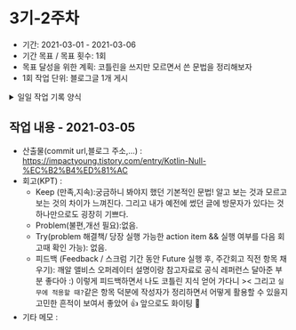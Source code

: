 # 3기-2주차
- 기간: 2021-03-01 - 2021-03-06
- 기간 목표 / 목표 횟수: 1회
- 목표 달성을 위한 계획: 코틀린을 쓰지만 모르면서 쓴 문법을 정리해보자
- 1회 작업 단위: 블로그글 1개 게시
  
<details><summary>일일 작업 기록 양식</summary>

양식 1. KPT  

## 작업 내용 - 작업일
- 산출물(commit url,블로그 주소,...) : 
- 회고(KPT) :
  - Keep (만족,지속):
  - Problem(불편,개선 필요):
  - Try(problem 해결책/ 당장 실행 가능한 action item && 실행 여부를 다음 회고때 확인 가능): 
- 기타 메모 : 

양식 2. [5Fs](http://egloos.zum.com/agile/v/4122099)

## 작업 내용 - 작업일
- 산출물(commit url,블로그 주소,...) : 
- 회고(5Fs) :
  - 사실 (Facts) :
  - 느낌 (Feeling) :
  - 배운 점 (Findings)
  - 미래의 행동계획 (Future / action item): 
  - 피드백 (Feedback / 스크럼 기간 동안 Future 실행 후, 주간회고 직전 항목 채우기):
- 기타 메모 : 

</details>

## 작업 내용 - 2021-03-05
- 산출물(commit url,블로그 주소,...) : https://impactyoung.tistory.com/entry/Kotlin-Null-%EC%B2%B4%ED%81%AC
- 회고(KPT) :
  - Keep (만족,지속):궁금하니 봐야지 했던 기본적인 문법! 알고 보는 것과 모르고 보는 것의 차이가 느껴진다. 그리고 내가 예전에 썼던 글에 방문자가 있다는 것 하나만으로도 굉장히 기쁘다.
  - Problem(불편,개선 필요):없음.
  - Try(problem 해결책/ 당장 실행 가능한 action item && 실행 여부를 다음 회고때 확인 가능): 없음.
  - 피드백 (Feedback / 스크럼 기간 동안 Future 실행 후, 주간회고 직전 항목 채우기): 깨알 앨비스 오퍼레이터 설명이랑 참고자료로 공식 레퍼런스 달아준 부분 좋다아 :) 이렇게 피드백하면서 나도 코틀린 지식 얻어 가다니 >< 그리고 `실무에 적용할 때?`같은 항목 덕분에 작성자가 정리하면서 어떻게 활용할 수 있을지 고민한 흔적이 보여서 좋았어 :+1: 앞으로도 화이팅 :muscle: 
- 기타 메모 : 
